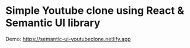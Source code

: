 # Simple Youtube clone using React & Semantic UI library 

Demo: https://semantic-ui-youtubeclone.netlify.app
 
